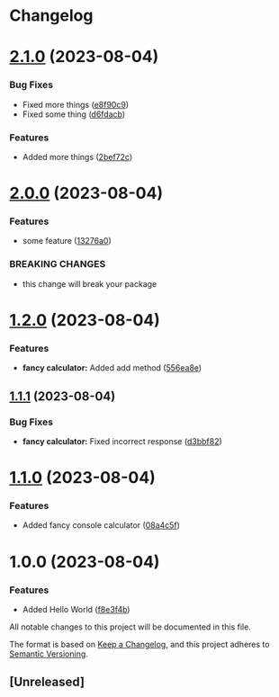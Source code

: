 # Changelog

# [2.1.0](https://github.com/AlexVanLeyen/changeling/compare/v2.0.0...v2.1.0) (2023-08-04)


### Bug Fixes

* Fixed more things ([e8f90c9](https://github.com/AlexVanLeyen/changeling/commit/e8f90c9841762bca6242dcf13d15d3adcc190c6f))
* Fixed some thing ([d6fdacb](https://github.com/AlexVanLeyen/changeling/commit/d6fdacbab4f9a73d11658cde91622a94c2776330))


### Features

* Added more things ([2bef72c](https://github.com/AlexVanLeyen/changeling/commit/2bef72c83774f88377049ac5c486efc4b259cc26))

# [2.0.0](https://github.com/AlexVanLeyen/changeling/compare/v1.2.0...v2.0.0) (2023-08-04)


### Features

* some feature ([13276a0](https://github.com/AlexVanLeyen/changeling/commit/13276a0562f86c86dde7334a3657482fd72fa57a))


### BREAKING CHANGES

* this change will break your package

# [1.2.0](https://github.com/AlexVanLeyen/changeling/compare/v1.1.1...v1.2.0) (2023-08-04)


### Features

* **fancy calculator:** Added add method ([556ea8e](https://github.com/AlexVanLeyen/changeling/commit/556ea8eedabc7f41665be0ba2c551951c2f7094d))

## [1.1.1](https://github.com/AlexVanLeyen/changeling/compare/v1.1.0...v1.1.1) (2023-08-04)


### Bug Fixes

* **fancy calculator:** Fixed incorrect response ([d3bbf82](https://github.com/AlexVanLeyen/changeling/commit/d3bbf82604d1d6e2532e3d87b0eae5e86dfbe1b5))

# [1.1.0](https://github.com/AlexVanLeyen/changeling/compare/v1.0.0...v1.1.0) (2023-08-04)


### Features

* Added fancy console calculator ([08a4c5f](https://github.com/AlexVanLeyen/changeling/commit/08a4c5f423dc7a83693d5c19d8d71c9c5ee3d943))

# 1.0.0 (2023-08-04)


### Features

* Added Hello World ([f8e3f4b](https://github.com/AlexVanLeyen/changeling/commit/f8e3f4b48d750cf279710de3e7b4b494454958f7))

All notable changes to this project will be documented in this file.

The format is based on [Keep a Changelog](https://keepachangelog.com/en/1.0.0/),
and this project adheres to [Semantic Versioning](https://semver.org/spec/v2.0.0.html).

## [Unreleased]
